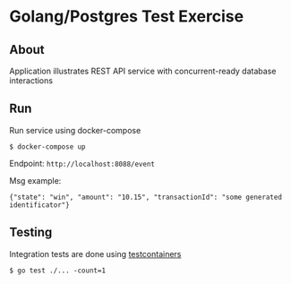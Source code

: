 # Golang/Postgres Test Exercise

## About

Application illustrates REST API service with concurrent-ready database interactions

## Run

Run service using docker-compose

`$ docker-compose up`

Endpoint: `http://localhost:8088/event`

Msg example:
```
{"state": "win", "amount": "10.15", "transactionId": "some generated identificator"}
```

## Testing

Integration tests are done using [testcontainers](https://github.com/testcontainers/testcontainers-go)

`$ go test ./... -count=1`



